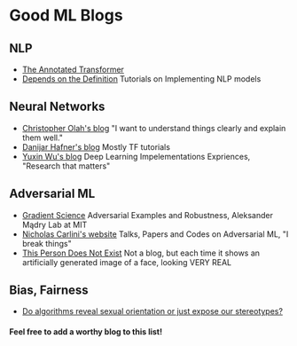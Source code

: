 # Good ML Blogs

## NLP
  
- [The Annotated Transformer](https://nlp.seas.harvard.edu/2018/04/03/attention.html) 
- [Depends on the Definition](https://www.depends-on-the-definition.com/) Tutorials on Implementing NLP models
  
 ## Neural Networks
 - [Christopher Olah's blog](https://colah.github.io/) "I want to understand things clearly and explain them well."
 - [Danijar Hafner's blog](https://danijar.com/blog/) Mostly TF tutorials
 - [Yuxin Wu's blog](http://ppwwyyxx.com/blog/tags/en/) Deep Learning Impelementations Expriences, "Research that matters"
 ## Adversarial ML
- [Gradient Science](https://gradientscience.org/) Adversarial Examples and Robustness, Aleksander Mądry Lab at MIT
- [Nicholas Carlini's website](https://nicholas.carlini.com/) Talks, Papers and Codes on Adversarial ML, "I break things"
- [This Person Does Not Exist](https://thispersondoesnotexist.com/) Not a blog, but each time it shows an artificially generated image of a face, looking VERY REAL
 ## Bias, Fairness
- [Do algorithms reveal sexual orientation or just expose our stereotypes?](https://medium.com/@blaisea/do-algorithms-reveal-sexual-orientation-or-just-expose-our-stereotypes-d998fafdf477)

#### Feel free to add a worthy blog to this list!
